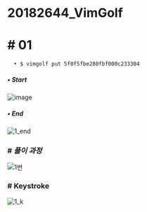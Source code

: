 # 20182644_VimGolf

# # 01

      • $ vimgolf put 5f0f5fbe280fbf000c233304
      
      
##### • Start


![image](https://user-images.githubusercontent.com/94774284/144268720-ded58dfb-c7ab-465f-ae7b-ffa23e5b902f.png)
     
     
     
     
##### • End


![1_end](https://user-images.githubusercontent.com/94774284/144268783-a5767ac4-7146-4295-905c-3c6e8c665a95.PNG)


### # *풀이 과정*


     
![1번](https://user-images.githubusercontent.com/94774284/144269190-bb8de575-f9d3-46e3-b2ef-4cc907b2be9b.gif)



### # Keystroke

![1_k](https://user-images.githubusercontent.com/94774284/144271709-bfb6cd27-fe4d-4dc4-b8b8-92c04cde5810.PNG)









